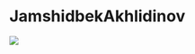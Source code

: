 # JamshidbekAkhlidinov

<a href="https://wakatime.com/@d3110f77-d926-4238-8cdc-a8991b6685c0"><img src="https://wakatime.com/badge/user/d3110f77-d926-4238-8cdc-a8991b6685c0.svg"></a>
